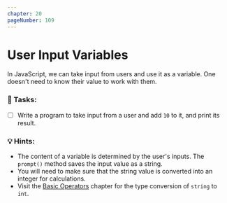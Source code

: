 ```yaml
---
chapter: 20
pageNumber: 109
---
```

# User Input Variables

In JavaScript, we can take input from users and use it as a variable. One doesn't need to know their value to work with them.

### 📝 Tasks:

* [ ] Write a program to take input from a user and add `10` to it, and print its result.

### 💡 Hints:

* The content of a variable is determined by the user's inputs. The `prompt()` method saves the input value as a string.
* You will need to make sure that the string value is converted into an integer for calculations.&#x20;
* Visit the [Basic Operators](../numbers/operators.md) chapter for the type conversion of `string` to `int`.&#x20;
